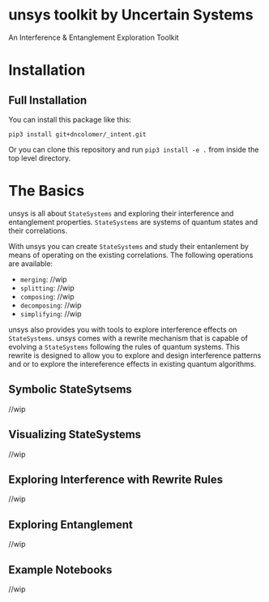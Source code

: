 # unsys toolkit by Uncertain Systems
An Interference & Entanglement Exploration Toolkit

# Installation

## Full Installation

You can install this package like this:

```shell
pip3 install git+dncolomer/_intent.git
```

Or you can clone this repository and run `pip3 install -e .` from inside the top level directory.

# The Basics

unsys is all about `StateSystems` and exploring their interference and entanglement properties. `StateSystems` are systems of quantum states and their correlations.

With unsys you can create `StateSystems` and study their entanlement by means of operating on the existing correlations. The following operations are available:

- `merging`: //wip
- `splitting`: //wip
- `composing`: //wip
- `decomposing`: //wip
- `simplifying`: //wip

unsys also provides you with tools to explore interference effects on `StateSystems`. unsys comes with a rewrite mechanism that is capable of evolving a `StateSystems` following the rules of quantum systems. This rewrite is designed to allow you to explore and design interference patterns and or to explore the intereference effects in existing quantum algorithms.

## Symbolic StateSytsems

//wip

## Visualizing StateSystems

//wip

## Exploring Interference with Rewrite Rules

//wip

## Exploring Entanglement

//wip

## Example Notebooks

//wip